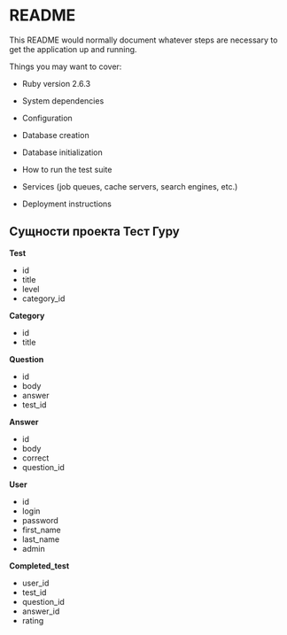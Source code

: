 # README

This README would normally document whatever steps are necessary to get the
application up and running.

Things you may want to cover:

* Ruby version 2.6.3

* System dependencies

* Configuration

* Database creation

* Database initialization

* How to run the test suite

* Services (job queues, cache servers, search engines, etc.)

* Deployment instructions

## Сущности проекта Тест Гуру

**Test**
* id
* title
* level
* category_id

**Category**
* id
* title

**Question**
* id
* body
* answer
* test_id

**Answer**
* id
* body
* correct
* question_id

**User**
* id
* login
* password
* first_name
* last_name
* admin

**Сompleted_test**
* user_id
* test_id
* question_id
* answer_id
* rating